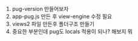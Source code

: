 1. pug-version 만들어보자
2. app-pug.js 만든 후 view-engine 수정 필요
3. views2 파일 만든후 폴더구조 만들기
4. 중요한 부분인데 pug도 locals 적용이 되나? 해보지 뭐